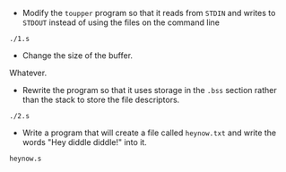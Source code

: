 - Modify the `toupper` program so that it reads from `STDIN` and writes to `STDOUT` instead of using the files on the command line

`./1.s`


- Change the size of the buffer.

Whatever.


- Rewrite the program so that it uses storage in the `.bss` section rather than the stack to store the file descriptors.

`./2.s`


- Write a program that will create a file called `heynow.txt` and write the words "Hey diddle diddle!" into it.

`heynow.s`
